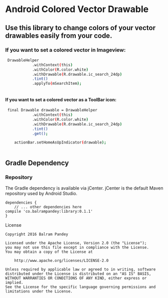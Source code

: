 # Android Colored Vector Drawable


## Use this library to change colors of your vector drawables easily from your code.



### If you want to set a colored vector in Imageview:​



```sh
 DrawableHelper
            .withContext(this)
            .withColor(R.color.white)
            .withDrawable(R.drawable.ic_search_24dp)
            .tint()
            .applyTo(mSearchItem);
            
```
#### If you want to set a colored vector as a ToolBar icon: 
```sh
 final Drawable drawable = DrawableHelper
            .withContext(this)
            .withColor(R.color.white)
            .withDrawable(R.drawable.ic_search_24dp)
            .tint()
            .get();

    actionBar.setHomeAsUpIndicator(drawable);
            
```
## Gradle Dependency

### Repository

The Gradle dependency is available via jCenter. jCenter is the default Maven repository used by Android Studio.

```
dependencies {
    // ... other dependencies here
compile 'co.balrampandey:library:0.1.1'
}
```

License
```
Copyright 2016 Balram Pandey

Licensed under the Apache License, Version 2.0 (the "License");
you may not use this file except in compliance with the License.
You may obtain a copy of the License at

    http://www.apache.org/licenses/LICENSE-2.0

Unless required by applicable law or agreed to in writing, software
distributed under the License is distributed on an "AS IS" BASIS,
WITHOUT WARRANTIES OR CONDITIONS OF ANY KIND, either express or implied.
See the License for the specific language governing permissions and
limitations under the License.

```

